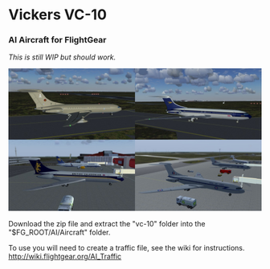 # Vickers VC-10
### AI Aircraft for FlightGear

*This is still WIP but should work.*

![VC-10-1](screenshots/VC-10-1.jpg)


Download the zip file and extract the "vc-10" folder into the "$FG_ROOT/AI/Aircraft" folder.

To use you will need to create a traffic file, see the wiki for instructions.
 http://wiki.flightgear.org/AI_Traffic